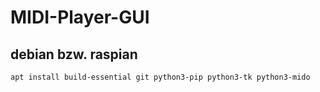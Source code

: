 # MIDI-Player-GUI

## debian bzw. raspian

`apt install build-essential git python3-pip python3-tk python3-mido`
